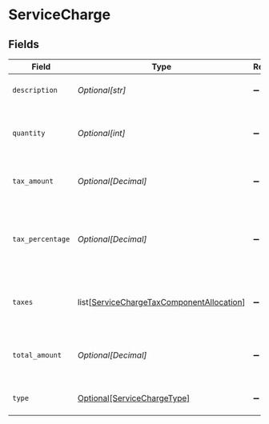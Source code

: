 # ServiceCharge


## Fields

| Field                                                                                                   | Type                                                                                                    | Required                                                                                                | Description                                                                                             | Example                                                                                                 |
| ------------------------------------------------------------------------------------------------------- | ------------------------------------------------------------------------------------------------------- | ------------------------------------------------------------------------------------------------------- | ------------------------------------------------------------------------------------------------------- | ------------------------------------------------------------------------------------------------------- |
| `description`                                                                                           | *Optional[str]*                                                                                         | :heavy_minus_sign:                                                                                      | Service charges for this order.                                                                         | A service charge                                                                                        |
| `quantity`                                                                                              | *Optional[int]*                                                                                         | :heavy_minus_sign:                                                                                      | The number of times the charge is charged.                                                              | 1                                                                                                       |
| `tax_amount`                                                                                            | *Optional[Decimal]*                                                                                     | :heavy_minus_sign:                                                                                      | Amount of the service charge that is tax.                                                               | 0                                                                                                       |
| `tax_percentage`                                                                                        | *Optional[Decimal]*                                                                                     | :heavy_minus_sign:                                                                                      | Percentage rate (from 0 to 100) of any tax applied to the service charge.                               | 0                                                                                                       |
| `taxes`                                                                                                 | list[[ServiceChargeTaxComponentAllocation](../../models/shared/servicechargetaxcomponentallocation.md)] | :heavy_minus_sign:                                                                                      | Taxes breakdown as applied to service charges.                                                          |                                                                                                         |
| `total_amount`                                                                                          | *Optional[Decimal]*                                                                                     | :heavy_minus_sign:                                                                                      | Total service charge, including taxes.                                                                  | 0                                                                                                       |
| `type`                                                                                                  | [Optional[ServiceChargeType]](../../models/shared/servicechargetype.md)                                 | :heavy_minus_sign:                                                                                      | The type of the service charge.                                                                         | Overpayment                                                                                             |